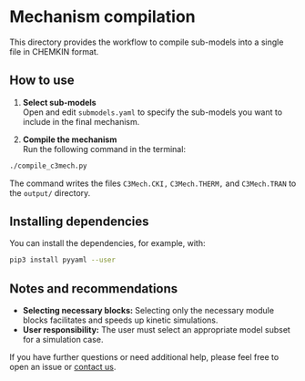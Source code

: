 # Mechanism compilation

This directory provides the workflow to compile sub-models into a single file in CHEMKIN format.

## How to use

1. **Select sub-models**  
 Open and edit `submodels.yaml` to specify the sub-models you want to include in the final mechanism.

2. **Compile the mechanism**  
 Run the following command in the terminal:
 ```sh
 ./compile_c3mech.py
   ```
The command writes the files `C3Mech.CKI,` `C3Mech.THERM,` and `C3Mech.TRAN` to the `output/` directory.

## Installing dependencies

You can install the dependencies, for example, with:

```sh
pip3 install pyyaml --user
```

## Notes and recommendations

- **Selecting necessary blocks:** Selecting only the necessary module blocks facilitates and speeds up kinetic simulations. 
- **User responsibility:** The user must select an appropriate model subset for a simulation case. 

If you have further questions or need additional help, please feel free to open an issue or [contact us](r.langer@itv.rwth-aachen.de).
